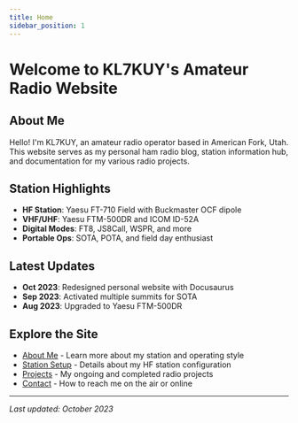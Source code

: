```yaml
---
title: Home
sidebar_position: 1
---
```


# Welcome to KL7KUY's Amateur Radio Website

## About Me

Hello! I'm KL7KUY, an amateur radio operator based in American Fork, Utah. This website serves as my personal ham radio blog, station information hub, and documentation for my various radio projects.

## Station Highlights

- **HF Station**: Yaesu FT-710 Field with Buckmaster OCF dipole
- **VHF/UHF**: Yaesu FTM-500DR and ICOM ID-52A
- **Digital Modes**: FT8, JS8Call, WSPR, and more
- **Portable Ops**: SOTA, POTA, and field day enthusiast

## Latest Updates

- **Oct 2023**: Redesigned personal website with Docusaurus
- **Sep 2023**: Activated multiple summits for SOTA
- **Aug 2023**: Upgraded to Yaesu FTM-500DR

## Explore the Site

- [About Me](/docs/about) - Learn more about my station and operating style
- [Station Setup](/docs/station/hf-setup) - Details about my HF station configuration
- [Projects](/docs/ham_radio_projects) - My ongoing and completed radio projects
- [Contact](/docs/contact) - How to reach me on the air or online

---
*Last updated: October 2023*
